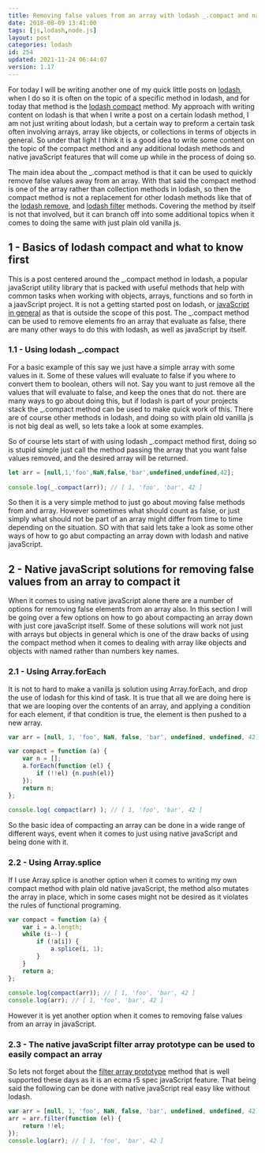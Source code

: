 ```yaml
---
title: Removing false values from an array with lodash _.compact and native javaScript.
date: 2018-08-09 13:41:00
tags: [js,lodash,node.js]
layout: post
categories: lodash
id: 254
updated: 2021-11-24 06:44:07
version: 1.17
---
```


For today I will be writing another one of my quick little posts on [lodash](https://lodash.com/), when I do so it is often on the topic of a specific method in lodash, and for today that method is the [lodash compact](https://lodash.com/docs/4.17.10#compact) method. My approach with writing content on lodash is that when I write a post on a certain lodash method, I am not just writing about lodash, but a certain way to preform a certain task often involving arrays, array like objects, or collections in terms of objects in general. So under that light I think it is a good idea to write some content on the topic of the compact method and any additional lodash methods and native javaScript features that will come up while in the process of doing so.

The main idea about the \_.compact method is that it can be used to quickly remove false values away from an array. With that said the compact method is one of the array rather than collection methods in lodash, so then the compact method is not a replacement for other lodash methods like that of the [lodash remove](/2017/09/19/lodash_remove/), and [lodash filter](/2018/05/18/lodash_filter/) methods. Covering the method by itself is not that involved, but it can branch off into some additional topics when it comes to doing the same with just plain old vanilla js.

<!-- more -->

## 1 - Basics of lodash compact and what to know first

This is a post centered around the \_.compact method in lodash, a popular javaScript utility library that is packed with useful methods that help with common tasks when working with objects, arrays, functions and so forth in a jaavScript project. It is not a getting started post on lodash, or [javaScript in general](/2018/11/27/js-getting-started/) as that is outside the scope of this post. The \_.compact method can be used to remove elements fro an array that evaluate as false, there are many other ways to do this with lodash, as well as javaScript by itself.

### 1.1 - Using lodash \_.compact

For a basic example of this say we just have a simple array with some values in it. Some of these values will evaluate to false if you where to convert them to boolean, others will not. Say you want to just remove all the values that will evaluate to false, and keep the ones that do not. there are many ways to go about doing this, but if lodash is part of your projects stack the \_.compact method can be used to make quick work of this. There are of course other methods in lodash, and doing so with plain old vanilla js is not big deal as well, so lets take a look at some examples.

So of course lets start of with using lodash \_.compact method first, doing so is stupid simple just call the method passing the array that you want false values removed, and the desired array will be returned.

```js
let arr = [null,1,'foo',NaN,false,'bar',undefined,undefined,42];
 
console.log(_.compact(arr)); // [ 1, 'foo', 'bar', 42 ]
```

So then it is a very simple method to just go about moving false methods from and array. However sometimes what should count as false, or just simply what should not be part of an array might differ from time to time depending on the situation. SO with that said lets take a look as some other ways of how to go abut compacting an array down with lodash and native javaScript.

## 2 - Native javaScript solutions for removing false values from an array to compact it

When it comes to using native javaScript alone there are a number of options for removing false elements from an array also. In this section I will be going over a few options on how to go about compacting an array down with just core javaScript itself. Some of these solutions will work not just with arrays but objects in general which is one of the draw backs of using the compact method when it comes to dealing with array like objects and objects with named rather than numbers key names.

### 2.1 - Using Array.forEach

It is not to hard to make a vanilla js solution using Array.forEach, and drop the use of lodash for this kind of task. It is true that all we are doing here is that we are looping over the contents of an array, and applying a condition for each element, if that condition is true, the element is then pushed to a new array.

```js
var arr = [null, 1, 'foo', NaN, false, 'bar', undefined, undefined, 42];

var compact = function (a) {
    var n = [];
    a.forEach(function (el) {
        if (!!el) {n.push(el)}
    });
    return n;
};
 
console.log( compact(arr) ); // [ 1, 'foo', 'bar', 42 ]
```

So the basic idea of compacting an array can be done in a wide range of different ways, event when it comes to just using native javaScript and being done with it.

### 2.2 - Using Array.splice

If I use Array.splice is another option when it comes to writing my own compact method with plain old native javaScript, the method also mutates the array in place, which in some cases might not be desired as it violates the rules of functional programing.

```js
var compact = function (a) {
    var i = a.length;
    while (i--) {
        if (!a[i]) {
            a.splice(i, 1);
        }
    }
    return a;
};
 
console.log(compact(arr)); // [ 1, 'foo', 'bar', 42 ]
console.log(arr); // [ 1, 'foo', 'bar', 42 ]
```

However it is yet another option when it comes to removing false values from an array in javaScript.

### 2.3 - The native javaScript filter array prototype can be used to easily compact an array

So lets not forget about the [filter array prototype](https://developer.mozilla.org/en-US/docs/Web/JavaScript/Reference/Global_Objects/Array/filter) method that is well supported these days as it is an ecma r5 spec javaScript feature. That being said the following can be done with native javaScript real easy like without lodash.

```js
var arr = [null, 1, 'foo', NaN, false, 'bar', undefined, undefined, 42];
arr = arr.filter(function (el) {
    return !!el;
});
console.log(arr); // [ 1, 'foo', 'bar', 42 ]
```

##